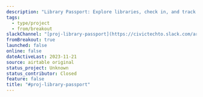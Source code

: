 ```yaml
---
description: "Library Passport: Explore libraries, check in, and track your journey with your kids.The interactive app for parents, children, and beyond, connecting book lovers to a world of knowledge—one library at a time."
tags:
  - type/project
  - from/breakout
slackChannel: "[proj-library-passport](https://civictechto.slack.com/archives/C0668Q425B7)"
fromBreakout: true
launched: false
online: false
dateActiveLast: 2023-11-21
source: airtable original
status_project: Unknown
status_contributor: Closed
feature: false
title: "#proj-library-passport"
---
```

